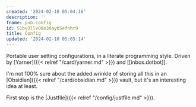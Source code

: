 ```yaml
---
created: '2024-02-10 05:04:16'
description: ''
fname: pub.config
id: 51bv3llv00o3dayb5efnhr9
title: Config
updated: '2024-02-10 05:05:14'
---
```


Portable user setting configurations, in a literate programming style. Driven by [Yarner]({{< relref "/card/yarner.md" >}}) and [[inbox.dotbot]].

I'm not 100% sure about the added wrinkle of storing all this in an [Obsidian]({{< relref "/card/obsidian.md" >}}) vault, but it's an interesting idea at least.

First stop is the [Justfile]({{< relref "/config/justfile.md" >}}).